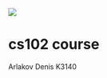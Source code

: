 ![](http://opmns.ifmo.ru/bitrix/templates/main_page/images/itmo_eng.png)
# cs102 course
Arlakov Denis K3140
